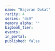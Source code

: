 ```yaml
---
name: "Bajoran Dukat"
rarity: 4
series: "ds9"
memory_alpha: ""
bigbook_tier:
events:
in_portal:
published: false
---
```

